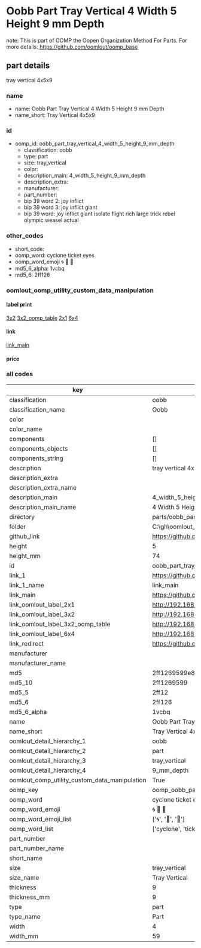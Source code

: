 # Oobb Part Tray Vertical 4 Width 5 Height 9 mm Depth  

note: This is part of OOMP the Oopen Organization Method For Parts. For more details: https://github.com/oomlout/oomp_base

##  part details
  



tray vertical 4x5x9



### name
* name: Oobb Part Tray Vertical 4 Width 5 Height 9 mm Depth
* name_short: Tray Vertical 4x5x9 
### id
* oomp_id: oobb_part_tray_vertical_4_width_5_height_9_mm_depth
  * classification: oobb
  * type: part
  * size: tray_vertical
  * color: 
  * description_main: 4_width_5_height_9_mm_depth
  * description_extra: 
  * manufacturer: 
  * part_number: 
  * bip 39 word 2: joy inflict
  * bip 39 word 3: joy inflict giant
  * bip 39 word: joy inflict giant isolate flight rich large trick rebel olympic weasel actual

### other_codes
* short_code: 
* oomp_word: cyclone ticket eyes
* oomp_word_emoji :cyclone: :ticket: :eyes:
* md5_6_alpha: 1vcbq
* md5_6: 2ff126






### oomlout_oomp_utility_custom_data_manipulation
#### label print
[3x2](http://192.168.1.245:1112/?label=oomp%201vcbq)
[3x2_oomp_table](http://192.168.1.108:1112/?label=oomp%201vcbq)
[2x1](http://192.168.1.242:1112/?label=oomp%201vcbq)
[6x4](http://192.168.1.55:1112/?label=oomp%201vcbq)    

#### link

[link_main](https://github.com/oomlout/oomlout_oobb_version_4_generated_parts/tree/main/navigation_oomp/oobb/part/tray_vertical/4_width_5_height_9_mm_depth/part)                              

#### price







### all codes 
| key | value |  
| --- | --- |  
| classification | oobb |  
| classification_name | Oobb |  
| color |  |  
| color_name |  |  
| components | [] |  
| components_objects | [] |  
| components_string | [] |  
| description | tray vertical 4x5x9 |  
| description_extra |  |  
| description_extra_name |  |  
| description_main | 4_width_5_height_9_mm_depth |  
| description_main_name | 4 Width 5 Height 9 mm Depth |  
| directory | parts/oobb_part_tray_vertical_4_width_5_height_9_mm_depth |  
| folder | C:\gh\oomlout_oobb_version_4_generated_parts\parts\oobb_part_tray_vertical_4_width_5_height_9_mm_depth |  
| github_link | https://github.com/oomlout/oomlout_oomp_part_src/tree/main/parts/oobb_part_tray_vertical_4_width_5_height_9_mm_depth |  
| height | 5 |  
| height_mm | 74 |  
| id | oobb_part_tray_vertical_4_width_5_height_9_mm_depth |  
| link_1 | https://github.com/oomlout/oomlout_oobb_version_4_generated_parts/tree/main/navigation_oomp/oobb/part/tray_vertical/4_width_5_height_9_mm_depth/part |  
| link_1_name | link_main |  
| link_main | https://github.com/oomlout/oomlout_oobb_version_4_generated_parts/tree/main/navigation_oomp/oobb/part/tray_vertical/4_width_5_height_9_mm_depth/part |  
| link_oomlout_label_2x1 | http://192.168.1.242:1112/?label=oomp%201vcbq |  
| link_oomlout_label_3x2 | http://192.168.1.245:1112/?label=oomp%201vcbq |  
| link_oomlout_label_3x2_oomp_table | http://192.168.1.108:1112/?label=oomp%201vcbq |  
| link_oomlout_label_6x4 | http://192.168.1.55:1112/?label=oomp%201vcbq |  
| link_redirect | https://github.com/oomlout/oomlout_oobb_version_4_generated_parts/tree/main/parts/oobb_tray_vertical_04_05_09 |  
| manufacturer |  |  
| manufacturer_name |  |  
| md5 | 2ff1269599e86fa6e52c7768c35cdbc4 |  
| md5_10 | 2ff1269599 |  
| md5_5 | 2ff12 |  
| md5_6 | 2ff126 |  
| md5_6_alpha | 1vcbq |  
| name | Oobb Part Tray Vertical 4 Width 5 Height 9 mm Depth |  
| name_short | Tray Vertical 4x5x9  |  
| oomlout_detail_hierarchy_1 | oobb |  
| oomlout_detail_hierarchy_2 | part |  
| oomlout_detail_hierarchy_3 | tray_vertical |  
| oomlout_detail_hierarchy_4 | 9_mm_depth |  
| oomlout_oomp_utility_custom_data_manipulation | True |  
| oomp_key | oomp_oobb_part_tray_vertical_4_width_5_height_9_mm_depth |  
| oomp_word | cyclone ticket eyes |  
| oomp_word_emoji | :cyclone: :ticket: :eyes: |  
| oomp_word_emoji_list | [':cyclone:', ':ticket:', ':eyes:'] |  
| oomp_word_list | ['cyclone', 'ticket', 'eyes'] |  
| part_number |  |  
| part_number_name |  |  
| short_name |  |  
| size | tray_vertical |  
| size_name | Tray Vertical |  
| thickness | 9 |  
| thickness_mm | 9 |  
| type | part |  
| type_name | Part |  
| width | 4 |  
| width_mm | 59 |  
